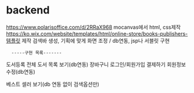 # backend
https://www.polarisoffice.com/d/2RRaX968
mocanvas에서 html, css제작
https://ko.wix.com/website/templates/html/online-store/books-publishers-템플릿 제작
검색바 생성, 기획에 맞게 화면 조정 / db연동, jsp나 서블릿 구현

      -----구현 목록-------
도서등록
전체 도서 목록 보기(db연동)
장바구니
로그인/회원가입
결제하기
회원정보 수정(db연동)


베스트 셀러 보기(db 연동 없이 검색옵션만)

